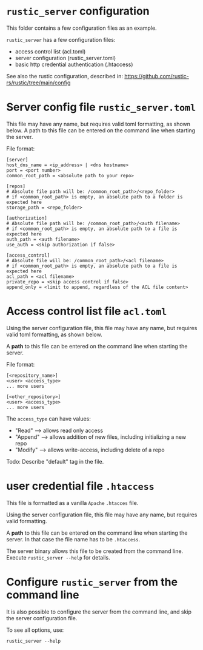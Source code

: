 # `rustic_server` configuration

This folder contains a few configuration files as an example.

`rustic_server` has a few configuration files:

- access control list (acl.toml)
- server configuration (rustic_server.toml)
- basic http credential authentication (.htaccess)

See also the rustic configuration, described in:
https://github.com/rustic-rs/rustic/tree/main/config

# Server config file `rustic_server.toml`

This file may have any name, but requires valid toml formatting, as shown below.
A path to this file can be entered on the command line when starting the server.

File format:

```
[server]
host_dns_name = <ip_address> | <dns hostname>
port = <port number>
common_root_path = <absolute path to your repo>

[repos]
# Absolute file path will be: /common_root_path>/<repo_folder>
# if <common_root_path> is empty, an absolute path to a folder is expected here 
storage_path = <repo_folder>

[authorization]
# Absolute file path will be: /common_root_path>/<auth filename>
# if <common_root_path> is empty, an absolute path to a file is expected here 
auth_path = <auth filename>
use_auth = <skip authorization if false>

[access_control]
# Absolute file will be: /common_root_path>/<acl filename>
# if <common_root_path> is empty, an absolute path to a file is expected here
acl_path = <acl filename>
private_repo = <skip access control if false>
append_only = <limit to append, regardless of the ACL file content>
```

# Access control list file `acl.toml`

Using the server configuration file, this file may have any name, but requires
valid toml formatting, as shown below.

A **path** to this file can be entered on the command line when starting the
server.

File format:

```
[<repository_name>]
<user> <access_type>
... more users

[<other_repository>]
<user> <access_type>
... more users
```

The `access_type` can have values:

- "Read" --> allows read only access
- "Append" --> allows addition of new files, including initializing a new repo
- "Modify" --> allows write-access, including delete of a repo

Todo: Describe "default" tag in the file.

# user credential file `.htaccess`

This file is formatted as a vanilla `Apache` `.htacces` file.

Using the server configuration file, this file may have any name, but requires
valid formatting.

A **path** to this file can be entered on the command line when starting the
server. In that case the file name has to be `.htaccess`.

The server binary allows this file to be created from the command line. Execute
`rustic_server --help` for details.

# Configure `rustic_server` from the command line

It is also possible to configure the server from the command line, and skip the
server configuration file.

To see all options, use:

```
rustic_server --help
```
